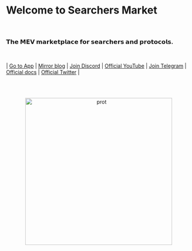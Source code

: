 
# Welcome to Searchers Market

<br>

### 𝗧𝗵𝗲 𝗠𝗘𝗩 𝗺𝗮𝗿𝗸𝗲𝘁𝗽𝗹𝗮𝗰𝗲 𝗳𝗼𝗿 𝘀𝗲𝗮𝗿𝗰𝗵𝗲𝗿𝘀 𝗮𝗻𝗱 𝗽𝗿𝗼𝘁𝗼𝗰𝗼𝗹𝘀.


<br>

| [Go to App](https://www.searchers.market/)   |   [Mirror blog](https://mirror.xyz/searchers-market.eth)   |  [Join Discord](https://discord.com/invite/8cgRqMFR9S)   | [Official YouTube](https://www.youtube.com/@searchers.market) | [Join Telegram](https://t.me/searchers_market)
| [Official docs](https://docs.searchers.market/)  |  [Official Twitter](https://twitter.com/searchers_mkt)  |

<br><br>

<p align="center">
<img width="400" alt="prot" src="https://user-images.githubusercontent.com/1130416/207964289-23629a46-f8a9-4164-b0de-72f996214b71.png">
</p>
    
   
